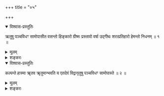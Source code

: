 +++
title = "०५"

+++

<details open><summary>विश्वास-प्रस्तुतिः</summary>

ऋतुषु पञ्चविधꣳ सामोपासीत वसन्तो हिङ्कारो ग्रीष्मः प्रस्तावो वर्षा
उद्गीथः शरत्प्रतिहारो हेमन्तो निधनम् ॥ १ ॥
</details>

<details><summary>मूलम्</summary>

ऋतुषु पञ्चविधꣳ सामोपासीत वसन्तो हिङ्कारो ग्रीष्मः प्रस्तावो वर्षा
उद्गीथः शरत्प्रतिहारो हेमन्तो निधनम् ॥ १ ॥
</details>

<details><summary>शङ्करः</summary>

ऋतुषु पञ्चविधं साम उपासीत । ऋतुव्यवस्थाया
यथोक्ताम्बुनिमित्तत्वादानन्तर्यम् ।
वसन्तो हिङ्कारः, प्राथम्यात् ; ग्रीष्मः प्रस्तावः ; यवादिसङ्ग्रहः
प्रस्तूयते हि प्रावृडर्थम् ; वर्षा उद्गीथः, प्राधान्यात् ;
शरत् प्रतिहारः, रोगिणां मृतानां च प्रतिहरणात् ; हेमन्तो निधनम् , निवाते
निधनात्प्राणिनाम् ॥
</details>

<details open><summary>विश्वास-प्रस्तुतिः</summary>

कल्पन्ते हास्मा ॠतव ॠतुमान्भवति य एतदेवं विद्वानृतुषु पञ्चविधꣳ
सामोपास्ते ॥ २ ॥
</details>

<details><summary>मूलम्</summary>

कल्पन्ते हास्मा ॠतव ॠतुमान्भवति य एतदेवं विद्वानृतुषु पञ्चविधꣳ
सामोपास्ते ॥ २ ॥
</details>

<details><summary>शङ्करः</summary>

फलम् — कल्पन्ते ह ऋतुव्यवस्थानुरूपं भोग्यत्वेनास्मै उपासकाय ऋतवः ।
ऋतुमान् आर्तवैर्भोगैश्च सम्पन्नो भवतीत्यर्थः ॥

इति पञ्चमखण्डभाष्यम् ॥
</details>

